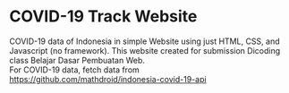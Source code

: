 # COVID-19 Track Website 
COVID-19 data of Indonesia in simple Website using just HTML, CSS, and Javascript (no framework). This website created for submission Dicoding class Belajar Dasar Pembuatan Web.  
For COVID-19 data, fetch data from 
https://github.com/mathdroid/indonesia-covid-19-api
